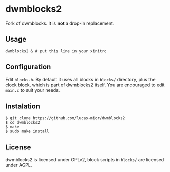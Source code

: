 # dwmblocks2
Fork of dwmblocks. It is **not** a drop-in replacement.

## Usage
```
dwmblocks2 & # put this line in your xinitrc
```

## Configuration
Edit `blocks.h`.
By default it uses all blocks in `blocks/` directory,
plus the clock block, which is part of dwmblocks2 itself.
You are encouraged to edit `main.c` to suit your needs.

## Instalation
```
$ git clone https://github.com/lucas-mior/dwmblocks2
$ cd dwmblocks2
$ make
$ sudo make install
```

## License
dwmblocks2 is licensed under GPLv2,
block scripts in `blocks/` are licensed under AGPL.
